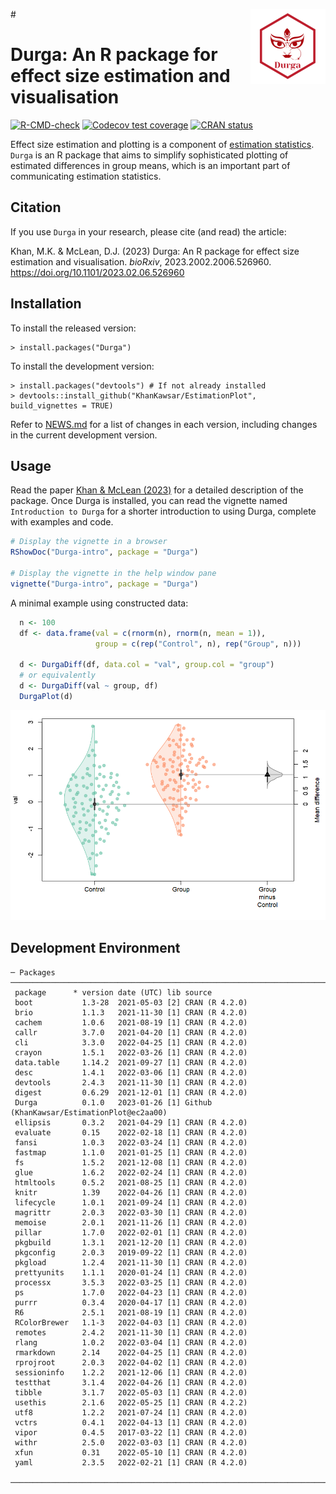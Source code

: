 #<img src="man/figures/logo.png" align="right" height="120" />

# Durga: An R package for effect size estimation and visualisation

<!-- badges: start -->
[![R-CMD-check](https://github.com/KhanKawsar/EstimationPlot/actions/workflows/R-CMD-check.yaml/badge.svg)](https://github.com/KhanKawsar/EstimationPlot/actions/workflows/R-CMD-check.yaml)
[![Codecov test coverage](https://codecov.io/gh/KhanKawsar/EstimationPlot/branch/main/graph/badge.svg)](https://app.codecov.io/gh/KhanKawsar/EstimationPlot?branch=main)
[![CRAN status](https://www.r-pkg.org/badges/version/Durga)](https://CRAN.R-project.org/package=Durga)
<!-- badges: end -->


Effect size estimation and plotting is a component of [estimation statistics](https://en.wikipedia.org/wiki/Estimation_statistics). `Durga` is an R package that aims to simplify sophisticated plotting of estimated differences in group means, which is an important part of communicating estimation statistics.

## Citation

If you use `Durga` in your research, please cite (and read) the article:

Khan, M.K. & McLean, D.J. (2023) Durga: An R package for effect size estimation and visualisation. _bioRxiv_, 2023.2002.2006.526960. https://doi.org/10.1101/2023.02.06.526960


## Installation

To install the released version:

    > install.packages("Durga")

To install the development version:

    > install.packages("devtools") # If not already installed
    > devtools::install_github("KhanKawsar/EstimationPlot", build_vignettes = TRUE)

Refer to [NEWS.md](NEWS.md) for a list of changes in each version, including changes in the current development version.

## Usage
 
Read the paper [Khan & McLean (2023)](https://doi.org/10.1101/2023.02.06.526960) for a detailed description of the package. Once Durga is installed, you can read the vignette named `Introduction to Durga` for a shorter introduction to using Durga, complete with examples and code.

```R
# Display the vignette in a browser
RShowDoc("Durga-intro", package = "Durga")

# Display the vignette in the help window pane
vignette("Durga-intro", package = "Durga")
```

A minimal example using constructed data:

```R
  n <- 100
  df <- data.frame(val = c(rnorm(n), rnorm(n, mean = 1)),
                   group = c(rep("Control", n), rep("Group", n)))

  d <- DurgaDiff(df, data.col = "val", group.col = "group")
  # or equivalently
  d <- DurgaDiff(val ~ group, df)
  DurgaPlot(d)
```

<img src="https://github.com/KhanKawsar/EstimationPlot/blob/main/eg.png?raw=true"></img>

<!-- To create the above PNG, run the example above, then run:
JPlotToPNG("eg.png", { par(mar = c(5, 4, 1, 1) + 0.1); DurgaPlot(d)}, width = 600)
-->


## Development Environment
<!-- Output from devtools::session_info() -->

```
─ Packages ──────────────────────────────────────────────────────────────────────────────────────────────────────────────────────────────
 package      * version date (UTC) lib source
 boot           1.3-28  2021-05-03 [2] CRAN (R 4.2.0)
 brio           1.1.3   2021-11-30 [1] CRAN (R 4.2.0)
 cachem         1.0.6   2021-08-19 [1] CRAN (R 4.2.0)
 callr          3.7.0   2021-04-20 [1] CRAN (R 4.2.0)
 cli            3.3.0   2022-04-25 [1] CRAN (R 4.2.0)
 crayon         1.5.1   2022-03-26 [1] CRAN (R 4.2.0)
 data.table     1.14.2  2021-09-27 [1] CRAN (R 4.2.0)
 desc           1.4.1   2022-03-06 [1] CRAN (R 4.2.0)
 devtools       2.4.3   2021-11-30 [1] CRAN (R 4.2.0)
 digest         0.6.29  2021-12-01 [1] CRAN (R 4.2.0)
 Durga          0.1.0   2023-01-26 [1] Github (KhanKawsar/EstimationPlot@ec2aa00)
 ellipsis       0.3.2   2021-04-29 [1] CRAN (R 4.2.0)
 evaluate       0.15    2022-02-18 [1] CRAN (R 4.2.0)
 fansi          1.0.3   2022-03-24 [1] CRAN (R 4.2.0)
 fastmap        1.1.0   2021-01-25 [1] CRAN (R 4.2.0)
 fs             1.5.2   2021-12-08 [1] CRAN (R 4.2.0)
 glue           1.6.2   2022-02-24 [1] CRAN (R 4.2.0)
 htmltools      0.5.2   2021-08-25 [1] CRAN (R 4.2.0)
 knitr          1.39    2022-04-26 [1] CRAN (R 4.2.0)
 lifecycle      1.0.1   2021-09-24 [1] CRAN (R 4.2.0)
 magrittr       2.0.3   2022-03-30 [1] CRAN (R 4.2.0)
 memoise        2.0.1   2021-11-26 [1] CRAN (R 4.2.0)
 pillar         1.7.0   2022-02-01 [1] CRAN (R 4.2.0)
 pkgbuild       1.3.1   2021-12-20 [1] CRAN (R 4.2.0)
 pkgconfig      2.0.3   2019-09-22 [1] CRAN (R 4.2.0)
 pkgload        1.2.4   2021-11-30 [1] CRAN (R 4.2.0)
 prettyunits    1.1.1   2020-01-24 [1] CRAN (R 4.2.0)
 processx       3.5.3   2022-03-25 [1] CRAN (R 4.2.0)
 ps             1.7.0   2022-04-23 [1] CRAN (R 4.2.0)
 purrr          0.3.4   2020-04-17 [1] CRAN (R 4.2.0)
 R6             2.5.1   2021-08-19 [1] CRAN (R 4.2.0)
 RColorBrewer   1.1-3   2022-04-03 [1] CRAN (R 4.2.0)
 remotes        2.4.2   2021-11-30 [1] CRAN (R 4.2.0)
 rlang          1.0.2   2022-03-04 [1] CRAN (R 4.2.0)
 rmarkdown      2.14    2022-04-25 [1] CRAN (R 4.2.0)
 rprojroot      2.0.3   2022-04-02 [1] CRAN (R 4.2.0)
 sessioninfo    1.2.2   2021-12-06 [1] CRAN (R 4.2.0)
 testthat       3.1.4   2022-04-26 [1] CRAN (R 4.2.0)
 tibble         3.1.7   2022-05-03 [1] CRAN (R 4.2.0)
 usethis        2.1.6   2022-05-25 [1] CRAN (R 4.2.2)
 utf8           1.2.2   2021-07-24 [1] CRAN (R 4.2.0)
 vctrs          0.4.1   2022-04-13 [1] CRAN (R 4.2.0)
 vipor          0.4.5   2017-03-22 [1] CRAN (R 4.2.0)
 withr          2.5.0   2022-03-03 [1] CRAN (R 4.2.0)
 xfun           0.31    2022-05-10 [1] CRAN (R 4.2.0)
 yaml           2.3.5   2022-02-21 [1] CRAN (R 4.2.0)

─────────────────────────────────────────────────────────────────────────────────────────────────────────────────────────────────────────

```
